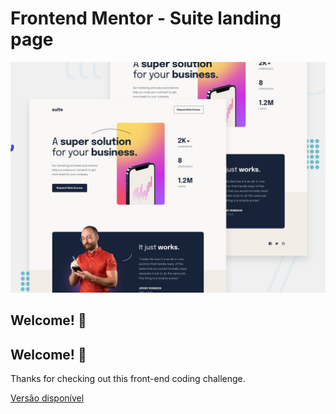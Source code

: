 # Frontend Mentor - Suite landing page

![Design preview for the Suite landing page coding challenge](./preview.jpg)

## Welcome! 👋

## Welcome! 👋

Thanks for checking out this front-end coding challenge.

[Versão disponível](https://fabianajmge.github.io/suite-landing-page/)
